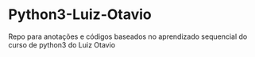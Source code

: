 # Python3-Luiz-Otavio
Repo para anotações e códigos baseados no aprendizado sequencial do curso de python3 do Luiz Otavio
